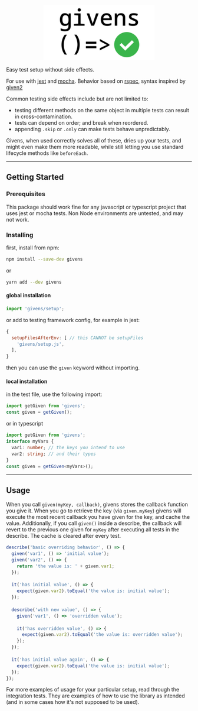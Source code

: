 <p align="center">
  <img src="/documentation/logo-light.png" alt="givens" width="300">
</p>

Easy test setup without side effects.

For use with [jest](https://github.com/facebook/jest) and [mocha](https://github.com/mochajs/mocha).
Behavior based on [rspec](), syntax inspired by [given2](https://github.com/tatyshev/given2)

Common testing side effects include but are not limited to:
- testing different methods on the same object in multiple tests can result in cross-contamination.
- tests can depend on order; and break when reordered.
- appending `.skip` or `.only` can make tests behave unpredictably.

Givens, when used correctly solves all of these, dries up your tests, and might even make them more readable, while still letting you use standard lifecycle methods like `beforeEach`.

---
## Getting Started
### Prerequisites
This package should work fine for any javascript or typescript project that uses jest or mocha tests. Non Node environments are untested, and may not work.

### Installing
first, install from npm:
```bash
npm install --save-dev givens
```
or
```bash
yarn add --dev givens
```
#### global installation
```javascript
import 'givens/setup';
```
or add to testing framework config, for example in jest:
```javascript
{
  setupFilesAfterEnv: [ // this CANNOT be setupFiles
    'givens/setup.js',
  ],
}
```
then you can use the `given` keyword without importing.
#### local installation
in the test file, use the following import:
```javascript
import getGiven from 'givens';
const given = getGiven();
```
or in typescript
```typescript
import getGiven from 'givens';
interface myVars {
  var1: number; // the keys you intend to use
  var2: string; // and their types
}
const given = getGiven<myVars>();
```

---
## Usage

When you call `given(myKey, callback)`, givens stores the callback function you give it. When you go to retrieve the key (via `given.myKey`) givens will execute the most recent callback you have given for the key, and cache the value. Additionally, if you call `given()` inside a describe, the callback will revert to the previous one given for `myKey` after executing all tests in the describe. The cache is cleared after every test.

```javascript
describe('basic overriding behavior', () => {
  given('var1', () => 'initial value');
  given('var2', () => {
    return 'the value is: ' + given.var1;
  });

  it('has initial value', () => {
    expect(given.var2).toEqual('the value is: initial value');
  });

  describe('with new value', () => {
    given('var1', () => 'overridden value');

    it('has overridden value', () => {
      expect(given.var2).toEqual('the value is: overridden value');
    });
  });

  it('has initial value again', () => {
    expect(given.var2).toEqual('the value is: initial value');
  });
});
```

For more examples of usage for your particular setup, read through the integration tests. They are examples of how to use the library as intended (and in some cases how it's not supposed to be used).
